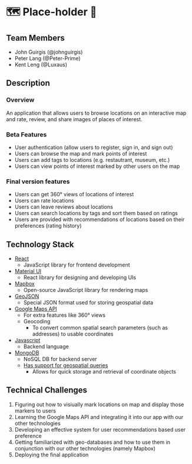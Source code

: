 # 🗺 Place-holder 📍

## Team Members

- John Guirgis (@johnguirgis)
- Peter Lang (@Peter-Prime)
- Kent Leng (@Luxaus)

## Description
### Overview
An application that allows users to browse locations on an interactive map and rate, review, and share images of places of interest. 

### Beta Features
- User authentication (allow users to register, sign in, and sign out)
- Users can browse the map and mark points of interest
- Users can add tags to locations (e.g. restautrant, museum, etc.)
- Users can view points of interest marked by other users on the map

### Final version features
- Users can get 360° views of locations of interest
- Users can rate locations
- Users can leave reviews about locations
- Users can search locations by tags and sort them based on ratings
- Users are provided with recommendations of locations based on their preferences (rating history) 


## Technology Stack
- [React](https://reactjs.org)
    - JavaScript library for frontend development
- [Material UI](https://mui.com)
    - React library for designing and developing UIs
- [Mapbox](https://www.mapbox.com/)
    - Open-source JavaScript library for rendering maps
- [GeoJSON](http://geojson.io/)
    - Special JSON format used for storing geospatial data
- [Google Maps API](https://developers.google.com/maps/documentation/geocoding/overview)
    - For extra features like 360° views
    - Geocoding
        - To convert common spatial search parameters (such as addresses) to usable coordinates
- [Javascript](https://www.javascript.com/)
    - Backend language
- [MongoDB](https://www.mongodb.com/)
    - NoSQL DB for backend server
    - [Has support for geospatial queries](https://docs.mongodb.com/manual/geospatial-queries/)
        - Allows for quick storage and retrieval of coordinate objects

## Technical Challenges
1. Figuring out how to visiually mark locations on map and display those markers to users
2. Learning the Google Maps API and integrating it into our app with our other technologies
3. Developing an effective system for user recommendations based user preference 
4. Getting familiarized with geo-databases and how to use them in conjunction with our other technologies (namely Mapbox)
5. Deploying the final application
